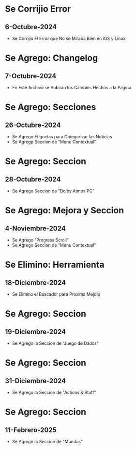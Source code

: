 # Se Corrijio Error 
## 6-Octubre-2024
- Se Corrijio El Error que No se Miraba Bien en iOS y Linux

# Se Agrego: Changelog
## 7-Octubre-2024
- En Este Archivo se Subiran los Cambios Hechos a la Pagina

# Se Agrego: Secciones
## 26-Octubre-2024
- Se Agrego Etiquetas para Categorizar las Noticias
- Se Agregp Seccion de "Menu Contextual"

# Se Agrego: Seccion
## 28-Octubre-2024
- Se Agrego Seccion de "Dolby Atmos PC"

# Se Agrego: Mejora y Seccion
## 4-Noviembre-2024
- Se Agrego "Progress Scroll"
- Se Agrego Seccion de "Menu Contextual"

# Se Elimino: Herramienta
## 18-Diciembre-2024
- Se Elimino el Buscador para Proxima Mejora

# Se Agrego: Seccion
## 19-Diciembre-2024
- Se Agrego la Seccion de "Juego de Dados"

# Se Agrego: Seccion
## 31-Diciembre-2024
- Se Agrego la Seccion de "Actions & Stuff"

# Se Agrego: Seccion
## 11-Febrero-2025
- Se Agrego la Seccion de "Mundos"